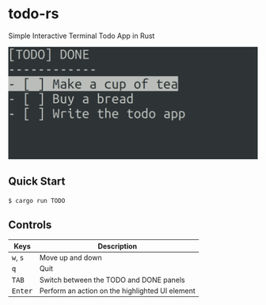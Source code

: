 # todo-rs

Simple Interactive Terminal Todo App in Rust

![thumbnail](thumbnail.png)

## Quick Start

```console
$ cargo run TODO
```

## Controls

|Keys|Description|
|---|---|
|<kbd>w</kbd>, <kbd>s</kbd>|Move up and down|
|<kbd>q</kbd>|Quit|
|<kbd>TAB</kbd>|Switch between the TODO and DONE panels|
|<kbd>Enter</kbd>|Perform an action on the highlighted UI element|
